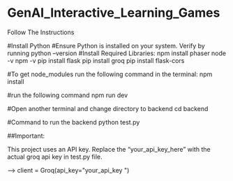 
# GenAI_Interactive_Learning_Games

Follow The Instructions

#Install Python 
#Ensure Python is installed on your system. Verify by running
python –version
#Install Required Libraries:
npm install phaser
node -v
npm -v
pip install flask
pip install groq
pip install flask-cors

#To get node_modules run the following command in the terminal:
npm install 

#run the following command
npm run dev

#Open another terminal and change directory to backend
cd backend

#Command to run the backend 
python test.py




##Important:

This project uses an API key. Replace the “your_api_key_here” with the actual groq api key in test.py file.

--> client = Groq(api_key="your_api_key ")


